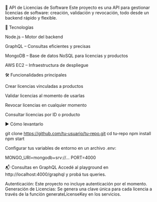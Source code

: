 🧠 API de Licencias de Software
Este proyecto es una API para gestionar licencias de software: creación, validación y revocación, todo desde un backend rápido y flexible.

🚀 Tecnologías

Node.js – Motor del backend

GraphQL – Consultas eficientes y precisas

MongoDB – Base de datos NoSQL para licencias y productos

AWS EC2 – Infraestructura de despliegue

🛠️ Funcionalidades principales

Crear licencias vinculadas a productos

Validar licencias al momento de usarlas

Revocar licencias en cualquier momento

Consultar licencias por ID o producto

▶️ Cómo levantarlo

git clone https://github.com/tu-usuario/tu-repo.git
cd tu-repo
npm install
npm start

Configurar tus variables de entorno en un archivo .env:

MONGO_URI=mongodb+srv://...
PORT=4000

📬 Consultas en GraphQL
Accedé al playground en http://localhost:4000/graphql y probá tus queries.

Autenticación: Este proyecto no incluye autenticación por el momento.
Generación de Licencias: Se genera una clave única para cada licencia a través de la función generateLicenseKey en los servicios.

